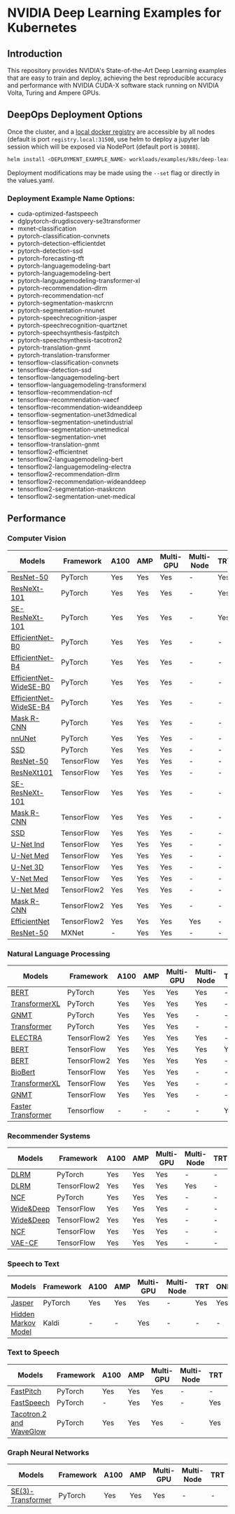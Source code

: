 # NVIDIA Deep Learning Examples for Kubernetes

## Introduction

This repository provides NVIDIA's State-of-the-Art Deep Learning examples that are easy to train and deploy, achieving the best reproducible accuracy and performance with NVIDIA CUDA-X software stack running on NVIDIA Volta, Turing and Ampere GPUs.

## DeepOps Deployment Options

Once the cluster, and a [local docker registry](../../playbooks/k8s-cluster/container-registry.yml) are accessible by all nodes (default is port `registry.local:31500`, use helm to deploy a jupyter lab session which will be exposed via NodePort (default port is `30888`).

```bash
helm install <DEPLOYMENT_EXAMPLE_NAME> workloads/examples/k8s/deep-learning-examples --set exampleName=<DEPLOYMENT_EXAMPLE_NAME>
```

Deployment modifications may be made using the `--set` flag or directly in the values.yaml.

### Deployment Example Name Options:

- cuda-optimized-fastspeech
- dglpytorch-drugdiscovery-se3transformer
- mxnet-classification
- pytorch-classification-convnets
- pytorch-detection-efficientdet
- pytorch-detection-ssd
- pytorch-forecasting-tft
- pytorch-languagemodeling-bart
- pytorch-languagemodeling-bert
- pytorch-languagemodeling-transformer-xl
- pytorch-recommendation-dlrm
- pytorch-recommendation-ncf
- pytorch-segmentation-maskrcnn
- pytorch-segmentation-nnunet
- pytorch-speechrecognition-jasper
- pytorch-speechrecognition-quartznet
- pytorch-speechsynthesis-fastpitch
- pytorch-speechsynthesis-tacotron2
- pytorch-translation-gnmt
- pytorch-translation-transformer
- tensorflow-classification-convnets
- tensorflow-detection-ssd
- tensorflow-languagemodeling-bert
- tensorflow-languagemodeling-transformerxl
- tensorflow-recommendation-ncf
- tensorflow-recommendation-vaecf
- tensorflow-recommendation-wideanddeep
- tensorflow-segmentation-unet3dmedical
- tensorflow-segmentation-unetindustrial
- tensorflow-segmentation-unetmedical
- tensorflow-segmentation-vnet
- tensorflow-translation-gnmt
- tensorflow2-efficientnet
- tensorflow2-languagemodeling-bert
- tensorflow2-languagemodeling-electra
- tensorflow2-recommendation-dlrm
- tensorflow2-recommendation-wideanddeep
- tensorflow2-segmentation-maskrcnn
- tensorflow2-segmentation-unet-medical

## Performance

### Computer Vision

| Models                                                                                                                              | Framework   | A100 | AMP | Multi-GPU | Multi-Node | TRT | ONNX | Triton                                                                                                                       | DLC | NB                                                                                                                                                               |
| ----------------------------------------------------------------------------------------------------------------------------------- | ----------- | ---- | --- | --------- | ---------- | --- | ---- | ---------------------------------------------------------------------------------------------------------------------------- | --- | ---------------------------------------------------------------------------------------------------------------------------------------------------------------- |
| [ResNet-50](https://github.com/NVIDIA/DeepLearningExamples/tree/master/PyTorch/Classification/ConvNets/resnet50v1.5)                | PyTorch     | Yes  | Yes | Yes       | -          | Yes | -    | [Yes](https://github.com/NVIDIA/DeepLearningExamples/tree/master/PyTorch/Classification/ConvNets/triton/resnet50)            | Yes | -                                                                                                                                                                |
| [ResNeXt-101](https://github.com/NVIDIA/DeepLearningExamples/tree/master/PyTorch/Classification/ConvNets/resnext101-32x4d)          | PyTorch     | Yes  | Yes | Yes       | -          | Yes | -    | [Yes](https://github.com/NVIDIA/DeepLearningExamples/tree/master/PyTorch/Classification/ConvNets/triton/resnext101-32x4d)    | Yes | -                                                                                                                                                                |
| [SE-ResNeXt-101](https://github.com/NVIDIA/DeepLearningExamples/tree/master/PyTorch/Classification/ConvNets/se-resnext101-32x4d)    | PyTorch     | Yes  | Yes | Yes       | -          | Yes | -    | [Yes](https://github.com/NVIDIA/DeepLearningExamples/tree/master/PyTorch/Classification/ConvNets/triton/se-resnext101-32x4d) | Yes | -                                                                                                                                                                |
| [EfficientNet-B0](https://github.com/NVIDIA/DeepLearningExamples/tree/master/PyTorch/Classification/ConvNets/efficientnet)          | PyTorch     | Yes  | Yes | Yes       | -          | -   | -    | -                                                                                                                            | Yes | -                                                                                                                                                                |
| [EfficientNet-B4](https://github.com/NVIDIA/DeepLearningExamples/tree/master/PyTorch/Classification/ConvNets/efficientnet)          | PyTorch     | Yes  | Yes | Yes       | -          | -   | -    | -                                                                                                                            | Yes | -                                                                                                                                                                |
| [EfficientNet-WideSE-B0](https://github.com/NVIDIA/DeepLearningExamples/tree/master/PyTorch/Classification/ConvNets/efficientnet)   | PyTorch     | Yes  | Yes | Yes       | -          | -   | -    | -                                                                                                                            | Yes | -                                                                                                                                                                |
| [EfficientNet-WideSE-B4](https://github.com/NVIDIA/DeepLearningExamples/tree/master/PyTorch/Classification/ConvNets/efficientnet)   | PyTorch     | Yes  | Yes | Yes       | -          | -   | -    | -                                                                                                                            | Yes | -                                                                                                                                                                |
| [Mask R-CNN](https://github.com/NVIDIA/DeepLearningExamples/tree/master/PyTorch/Segmentation/MaskRCNN)                              | PyTorch     | Yes  | Yes | Yes       | -          | -   | -    | -                                                                                                                            | -   | [Yes](https://github.com/NVIDIA/DeepLearningExamples/blob/master/PyTorch/Segmentation/MaskRCNN/pytorch/notebooks/pytorch_MaskRCNN_pyt_train_and_inference.ipynb) |
| [nnUNet](https://github.com/NVIDIA/DeepLearningExamples/tree/master/PyTorch/Segmentation/nnUNet)                                    | PyTorch     | Yes  | Yes | Yes       | -          | -   | -    | -                                                                                                                            | Yes | -                                                                                                                                                                |
| [SSD](https://github.com/NVIDIA/DeepLearningExamples/tree/master/PyTorch/Detection/SSD)                                             | PyTorch     | Yes  | Yes | Yes       | -          | -   | -    | -                                                                                                                            | -   | [Yes](https://github.com/NVIDIA/DeepLearningExamples/blob/master/PyTorch/Detection/SSD/examples/inference.ipynb)                                                 |
| [ResNet-50](https://github.com/NVIDIA/DeepLearningExamples/tree/master/TensorFlow/Classification/ConvNets/resnet50v1.5)             | TensorFlow  | Yes  | Yes | Yes       | -          | -   | -    | -                                                                                                                            | Yes | -                                                                                                                                                                |
| [ResNeXt101](https://github.com/NVIDIA/DeepLearningExamples/tree/master/TensorFlow/Classification/ConvNets/resnext101-32x4d)        | TensorFlow  | Yes  | Yes | Yes       | -          | -   | -    | -                                                                                                                            | Yes | -                                                                                                                                                                |
| [SE-ResNeXt-101](https://github.com/NVIDIA/DeepLearningExamples/tree/master/TensorFlow/Classification/ConvNets/se-resnext101-32x4d) | TensorFlow  | Yes  | Yes | Yes       | -          | -   | -    | -                                                                                                                            | Yes | -                                                                                                                                                                |
| [Mask R-CNN](https://github.com/NVIDIA/DeepLearningExamples/tree/master/TensorFlow2/Segmentation/MaskRCNN)                          | TensorFlow  | Yes  | Yes | Yes       | -          | -   | -    | -                                                                                                                            | Yes | -                                                                                                                                                                |
| [SSD](https://github.com/NVIDIA/DeepLearningExamples/tree/master/TensorFlow/Detection/SSD)                                          | TensorFlow  | Yes  | Yes | Yes       | -          | -   | -    | -                                                                                                                            | Yes | [Yes](https://github.com/NVIDIA/DeepLearningExamples/blob/master/TensorFlow/Detection/SSD/models/research/object_detection/object_detection_tutorial.ipynb)      |
| [U-Net Ind](https://github.com/NVIDIA/DeepLearningExamples/tree/master/TensorFlow/Segmentation/UNet_Industrial)                     | TensorFlow  | Yes  | Yes | Yes       | -          | -   | -    | -                                                                                                                            | Yes | [Yes](https://github.com/NVIDIA/DeepLearningExamples/tree/master/TensorFlow/Segmentation/UNet_Industrial/notebooks)                                              |
| [U-Net Med](https://github.com/NVIDIA/DeepLearningExamples/tree/master/TensorFlow/Segmentation/UNet_Medical)                        | TensorFlow  | Yes  | Yes | Yes       | -          | -   | -    | -                                                                                                                            | Yes | -                                                                                                                                                                |
| [U-Net 3D](https://github.com/NVIDIA/DeepLearningExamples/tree/master/TensorFlow/Segmentation/UNet_3D_Medical)                      | TensorFlow  | Yes  | Yes | Yes       | -          | -   | -    | -                                                                                                                            | Yes | -                                                                                                                                                                |
| [V-Net Med](https://github.com/NVIDIA/DeepLearningExamples/tree/master/TensorFlow/Segmentation/VNet)                                | TensorFlow  | Yes  | Yes | Yes       | -          | -   | -    | -                                                                                                                            | Yes | -                                                                                                                                                                |
| [U-Net Med](https://github.com/NVIDIA/DeepLearningExamples/tree/master/TensorFlow2/Segmentation/UNet_Medical)                       | TensorFlow2 | Yes  | Yes | Yes       | -          | -   | -    | -                                                                                                                            | Yes | -                                                                                                                                                                |
| [Mask R-CNN](https://github.com/NVIDIA/DeepLearningExamples/tree/master/TensorFlow2/Segmentation/MaskRCNN)                          | TensorFlow2 | Yes  | Yes | Yes       | -          | -   | -    | -                                                                                                                            | Yes | -                                                                                                                                                                |
| [EfficientNet](https://github.com/NVIDIA/DeepLearningExamples/tree/master/TensorFlow2/Classification/ConvNets/efficientnet)         | TensorFlow2 | Yes  | Yes | Yes       | Yes        | -   | -    | -                                                                                                                            | Yes | -                                                                                                                                                                |
| [ResNet-50](https://github.com/NVIDIA/DeepLearningExamples/tree/master/MxNet/Classification/RN50v1.5)                               | MXNet       | -    | Yes | Yes       | -          | -   | -    | -                                                                                                                            | -   | -                                                                                                                                                                |

### Natural Language Processing

| Models                                                                                                                 | Framework   | A100 | AMP | Multi-GPU | Multi-Node | TRT | ONNX | Triton                                                                                                    | DLC | NB                                                                                                                                          |
| ---------------------------------------------------------------------------------------------------------------------- | ----------- | ---- | --- | --------- | ---------- | --- | ---- | --------------------------------------------------------------------------------------------------------- | --- | ------------------------------------------------------------------------------------------------------------------------------------------- |
| [BERT](https://github.com/NVIDIA/DeepLearningExamples/tree/master/PyTorch/LanguageModeling/BERT)                       | PyTorch     | Yes  | Yes | Yes       | Yes        | -   | -    | [Yes](https://github.com/NVIDIA/DeepLearningExamples/tree/master/PyTorch/LanguageModeling/BERT/triton)    | Yes | -                                                                                                                                           |
| [TransformerXL](https://github.com/NVIDIA/DeepLearningExamples/tree/master/PyTorch/LanguageModeling/Transformer-XL)    | PyTorch     | Yes  | Yes | Yes       | Yes        | -   | -    | -                                                                                                         | Yes | -                                                                                                                                           |
| [GNMT](https://github.com/NVIDIA/DeepLearningExamples/tree/master/PyTorch/Translation/GNMT)                            | PyTorch     | Yes  | Yes | Yes       | -          | -   | -    | -                                                                                                         | -   | -                                                                                                                                           |
| [Transformer](https://github.com/NVIDIA/DeepLearningExamples/tree/master/PyTorch/Translation/Transformer)              | PyTorch     | Yes  | Yes | Yes       | -          | -   | -    | -                                                                                                         | -   | -                                                                                                                                           |
| [ELECTRA](https://github.com/NVIDIA/DeepLearningExamples/tree/master/TensorFlow2/LanguageModeling/ELECTRA)             | TensorFlow2 | Yes  | Yes | Yes       | Yes        | -   | -    | -                                                                                                         | Yes | -                                                                                                                                           |
| [BERT](https://github.com/NVIDIA/DeepLearningExamples/tree/master/TensorFlow/LanguageModeling/BERT)                    | TensorFlow  | Yes  | Yes | Yes       | Yes        | Yes | -    | [Yes](https://github.com/NVIDIA/DeepLearningExamples/tree/master/TensorFlow/LanguageModeling/BERT/triton) | Yes | [Yes](https://github.com/NVIDIA/DeepLearningExamples/tree/master/TensorFlow/LanguageModeling/BERT/notebooks)                                |
| [BERT](https://github.com/NVIDIA/DeepLearningExamples/tree/master/TensorFlow2/LanguageModeling/BERT)                   | TensorFlow2 | Yes  | Yes | Yes       | Yes        | -   | -    | -                                                                                                         | Yes | -                                                                                                                                           |
| [BioBert](https://github.com/NVIDIA/DeepLearningExamples/tree/master/TensorFlow/LanguageModeling/BERT/biobert)         | TensorFlow  | Yes  | Yes | Yes       | -          | -   | -    | -                                                                                                         | Yes | [Yes](https://github.com/NVIDIA/DeepLearningExamples/blob/master/TensorFlow/LanguageModeling/BERT/notebooks/biobert_ner_tf_inference.ipynb) |
| [TransformerXL](https://github.com/NVIDIA/DeepLearningExamples/tree/master/TensorFlow/LanguageModeling/Transformer-XL) | TensorFlow  | Yes  | Yes | Yes       | -          | -   | -    | -                                                                                                         | -   | -                                                                                                                                           |
| [GNMT](https://github.com/NVIDIA/DeepLearningExamples/tree/master/TensorFlow/Translation/GNMT)                         | TensorFlow  | Yes  | Yes | Yes       | -          | -   | -    | -                                                                                                         | -   | -                                                                                                                                           |
| [Faster Transformer](https://github.com/NVIDIA/DeepLearningExamples/tree/master/FasterTransformer)                     | Tensorflow  | -    | -   | -         | -          | Yes | -    | -                                                                                                         | -   | -                                                                                                                                           |

### Recommender Systems

| Models                                                                                                         | Framework   | A100 | AMP | Multi-GPU | Multi-Node | TRT | ONNX | Triton                                                                                               | DLC | NB                                                                                                      |
| -------------------------------------------------------------------------------------------------------------- | ----------- | ---- | --- | --------- | ---------- | --- | ---- | ---------------------------------------------------------------------------------------------------- | --- | ------------------------------------------------------------------------------------------------------- |
| [DLRM](https://github.com/NVIDIA/DeepLearningExamples/tree/master/PyTorch/Recommendation/DLRM)                 | PyTorch     | Yes  | Yes | Yes       | -          | -   | Yes  | [Yes](https://github.com/NVIDIA/DeepLearningExamples/tree/master/PyTorch/Recommendation/DLRM/triton) | Yes | [Yes](https://github.com/NVIDIA/DeepLearningExamples/tree/master/PyTorch/Recommendation/DLRM/notebooks) |
| [DLRM](https://github.com/NVIDIA/DeepLearningExamples/tree/master/TensorFlow2/Recommendation/DLRM)             | TensorFlow2 | Yes  | Yes | Yes       | Yes        | -   | -    | -                                                                                                    | Yes | -                                                                                                       |
| [NCF](https://github.com/NVIDIA/DeepLearningExamples/tree/master/PyTorch/Recommendation/NCF)                   | PyTorch     | Yes  | Yes | Yes       | -          | -   | -    | -                                                                                                    | -   | -                                                                                                       |
| [Wide&Deep](https://github.com/NVIDIA/DeepLearningExamples/tree/master/TensorFlow/Recommendation/WideAndDeep)  | TensorFlow  | Yes  | Yes | Yes       | -          | -   | -    | -                                                                                                    | Yes | -                                                                                                       |
| [Wide&Deep](https://github.com/NVIDIA/DeepLearningExamples/tree/master/TensorFlow2/Recommendation/WideAndDeep) | TensorFlow2 | Yes  | Yes | Yes       | -          | -   | -    | -                                                                                                    | Yes | -                                                                                                       |
| [NCF](https://github.com/NVIDIA/DeepLearningExamples/tree/master/TensorFlow/Recommendation/NCF)                | TensorFlow  | Yes  | Yes | Yes       | -          | -   | -    | -                                                                                                    | Yes | -                                                                                                       |
| [VAE-CF](https://github.com/NVIDIA/DeepLearningExamples/tree/master/TensorFlow/Recommendation/VAE-CF)          | TensorFlow  | Yes  | Yes | Yes       | -          | -   | -    | -                                                                                                    | -   | -                                                                                                       |

### Speech to Text

| Models                                                                                                    | Framework | A100 | AMP | Multi-GPU | Multi-Node | TRT | ONNX | Triton                                                                                                   | DLC | NB                                                                                                           |
| --------------------------------------------------------------------------------------------------------- | --------- | ---- | --- | --------- | ---------- | --- | ---- | -------------------------------------------------------------------------------------------------------- | --- | ------------------------------------------------------------------------------------------------------------ |
| [Jasper](https://github.com/NVIDIA/DeepLearningExamples/tree/master/PyTorch/SpeechRecognition/Jasper)     | PyTorch   | Yes  | Yes | Yes       | -          | Yes | Yes  | [Yes](https://github.com/NVIDIA/DeepLearningExamples/tree/master/PyTorch/SpeechRecognition/Jasper/trtis) | Yes | [Yes](https://github.com/NVIDIA/DeepLearningExamples/tree/master/PyTorch/SpeechRecognition/Jasper/notebooks) |
| [Hidden Markov Model](https://github.com/NVIDIA/DeepLearningExamples/tree/master/Kaldi/SpeechRecognition) | Kaldi     | -    | -   | Yes       | -          | -   | -    | [Yes](https://github.com/NVIDIA/DeepLearningExamples/tree/master/Kaldi/SpeechRecognition)                | -   | -                                                                                                            |

### Text to Speech

| Models                                                                                                                  | Framework | A100 | AMP | Multi-GPU | Multi-Node | TRT | ONNX | Triton                                                                                                        | DLC | NB  |
| ----------------------------------------------------------------------------------------------------------------------- | --------- | ---- | --- | --------- | ---------- | --- | ---- | ------------------------------------------------------------------------------------------------------------- | --- | --- |
| [FastPitch](https://github.com/NVIDIA/DeepLearningExamples/tree/master/PyTorch/SpeechSynthesis/FastPitch)               | PyTorch   | Yes  | Yes | Yes       | -          | -   | -    | -                                                                                                             | Yes | -   |
| [FastSpeech](https://github.com/NVIDIA/DeepLearningExamples/tree/master/CUDA-Optimized/FastSpeech)                      | PyTorch   | -    | Yes | Yes       | -          | Yes | -    | -                                                                                                             | -   | -   |
| [Tacotron 2 and WaveGlow](https://github.com/NVIDIA/DeepLearningExamples/tree/master/PyTorch/SpeechSynthesis/Tacotron2) | PyTorch   | Yes  | Yes | Yes       | -          | Yes | Yes  | [Yes](https://github.com/NVIDIA/DeepLearningExamples/tree/master/PyTorch/SpeechSynthesis/Tacotron2/trtis_cpp) | Yes | -   |

### Graph Neural Networks

| Models                                                                                                                  | Framework | A100 | AMP | Multi-GPU | Multi-Node | TRT | ONNX | Triton | DLC | NB  |
| ----------------------------------------------------------------------------------------------------------------------- | --------- | ---- | --- | --------- | ---------- | --- | ---- | ------ | --- | --- |
| [SE(3)-Transformer](https://github.com/NVIDIA/DeepLearningExamples/tree/master/DGLPyTorch/DrugDiscovery/SE3Transformer) | PyTorch   | Yes  | Yes | Yes       | -          | -   | -    | -      | -   | -   |
